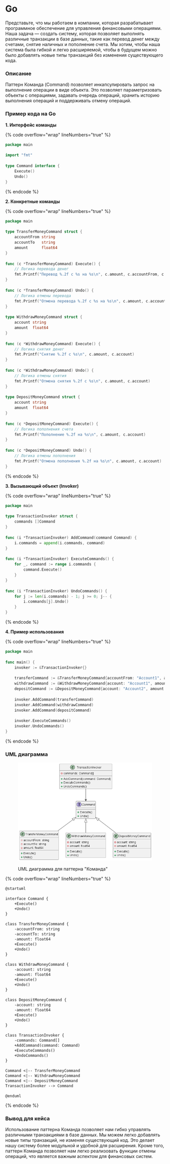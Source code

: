 # Go

Представьте, что мы работаем в компании, которая разрабатывает программное обеспечение для управления финансовыми операциями. Наша задача — создать систему, которая позволяет выполнять различные транзакции в базе данных, такие как перевод денег между счетами, снятие наличных и пополнение счета. Мы хотим, чтобы наша система была гибкой и легко расширяемой, чтобы в будущем можно было добавлять новые типы транзакций без изменения существующего кода.

### Описание

Паттерн Команда (Command) позволяет инкапсулировать запрос на выполнение операции в виде объекта. Это позволяет параметризовать объекты с операциями, задавать очередь операций, хранить историю выполнения операций и поддерживать отмену операций.

### Пример кода на Go

**1. Интерфейс команды**

{% code overflow="wrap" lineNumbers="true" %}
```go
package main

import "fmt"

type Command interface {
    Execute()
    Undo()
}
```
{% endcode %}

**2. Конкретные команды**

{% code overflow="wrap" lineNumbers="true" %}
```go
package main

type TransferMoneyCommand struct {
    accountFrom string
    accountTo   string
    amount      float64
}

func (c *TransferMoneyCommand) Execute() {
    // Логика перевода денег
    fmt.Printf("Перевод %.2f с %s на %s\n", c.amount, c.accountFrom, c.accountTo)
}

func (c *TransferMoneyCommand) Undo() {
    // Логика отмены перевода
    fmt.Printf("Отмена перевода %.2f с %s на %s\n", c.amount, c.accountFrom, c.accountTo)
}

type WithdrawMoneyCommand struct {
    account string
    amount  float64
}

func (c *WithdrawMoneyCommand) Execute() {
    // Логика снятия денег
    fmt.Printf("Снятие %.2f с %s\n", c.amount, c.account)
}

func (c *WithdrawMoneyCommand) Undo() {
    // Логика отмены снятия
    fmt.Printf("Отмена снятия %.2f с %s\n", c.amount, c.account)
}

type DepositMoneyCommand struct {
    account string
    amount  float64
}

func (c *DepositMoneyCommand) Execute() {
    // Логика пополнения счета
    fmt.Printf("Пополнение %.2f на %s\n", c.amount, c.account)
}

func (c *DepositMoneyCommand) Undo() {
    // Логика отмены пополнения
    fmt.Printf("Отмена пополнения %.2f на %s\n", c.amount, c.account)
}
```
{% endcode %}

**3. Вызывающий объект (Invoker)**

{% code overflow="wrap" lineNumbers="true" %}
```go
package main

type TransactionInvoker struct {
    commands []Command
}

func (i *TransactionInvoker) AddCommand(command Command) {
    i.commands = append(i.commands, command)
}

func (i *TransactionInvoker) ExecuteCommands() {
    for _, command := range i.commands {
        command.Execute()
    }
}

func (i *TransactionInvoker) UndoCommands() {
    for j := len(i.commands) - 1; j >= 0; j-- {
        i.commands[j].Undo()
    }
}
```
{% endcode %}

**4. Пример использования**

{% code overflow="wrap" lineNumbers="true" %}
```go
package main

func main() {
    invoker := &TransactionInvoker{}

    transferCommand := &TransferMoneyCommand{accountFrom: "Account1", accountTo: "Account2", amount: 100}
    withdrawCommand := &WithdrawMoneyCommand{account: "Account1", amount: 50}
    depositCommand := &DepositMoneyCommand{account: "Account2", amount: 150}

    invoker.AddCommand(transferCommand)
    invoker.AddCommand(withdrawCommand)
    invoker.AddCommand(depositCommand)

    invoker.ExecuteCommands()
    invoker.UndoCommands()
}
```
{% endcode %}

### UML диаграмма

<figure><img src="../../../../../.gitbook/assets/image (90).png" alt=""><figcaption><p>UML диаграмма для паттерна "Команда"</p></figcaption></figure>

{% code overflow="wrap" lineNumbers="true" %}
```plantuml
@startuml

interface Command {
    +Execute()
    +Undo()
}

class TransferMoneyCommand {
    -accountFrom: string
    -accountTo: string
    -amount: float64
    +Execute()
    +Undo()
}

class WithdrawMoneyCommand {
    -account: string
    -amount: float64
    +Execute()
    +Undo()
}

class DepositMoneyCommand {
    -account: string
    -amount: float64
    +Execute()
    +Undo()
}

class TransactionInvoker {
    -commands: Command[]
    +AddCommand(command: Command)
    +ExecuteCommands()
    +UndoCommands()
}

Command <|-- TransferMoneyCommand
Command <|-- WithdrawMoneyCommand
Command <|-- DepositMoneyCommand
TransactionInvoker --> Command

@enduml
```
{% endcode %}

### Вывод для кейса

Использование паттерна Команда позволяет нам гибко управлять различными транзакциями в базе данных. Мы можем легко добавлять новые типы транзакций, не изменяя существующий код. Это делает нашу систему более модульной и удобной для расширения. Кроме того, паттерн Команда позволяет нам легко реализовать функции отмены операций, что является важным аспектом для финансовых систем.
